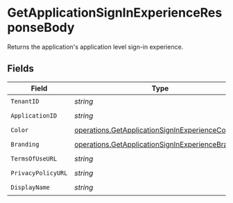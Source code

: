 # GetApplicationSignInExperienceResponseBody

Returns the application's application level sign-in experience.


## Fields

| Field                                                                                                                  | Type                                                                                                                   | Required                                                                                                               | Description                                                                                                            |
| ---------------------------------------------------------------------------------------------------------------------- | ---------------------------------------------------------------------------------------------------------------------- | ---------------------------------------------------------------------------------------------------------------------- | ---------------------------------------------------------------------------------------------------------------------- |
| `TenantID`                                                                                                             | *string*                                                                                                               | :heavy_check_mark:                                                                                                     | N/A                                                                                                                    |
| `ApplicationID`                                                                                                        | *string*                                                                                                               | :heavy_check_mark:                                                                                                     | N/A                                                                                                                    |
| `Color`                                                                                                                | [operations.GetApplicationSignInExperienceColor](../../models/operations/getapplicationsigninexperiencecolor.md)       | :heavy_check_mark:                                                                                                     | N/A                                                                                                                    |
| `Branding`                                                                                                             | [operations.GetApplicationSignInExperienceBranding](../../models/operations/getapplicationsigninexperiencebranding.md) | :heavy_check_mark:                                                                                                     | N/A                                                                                                                    |
| `TermsOfUseURL`                                                                                                        | *string*                                                                                                               | :heavy_check_mark:                                                                                                     | N/A                                                                                                                    |
| `PrivacyPolicyURL`                                                                                                     | *string*                                                                                                               | :heavy_check_mark:                                                                                                     | N/A                                                                                                                    |
| `DisplayName`                                                                                                          | *string*                                                                                                               | :heavy_check_mark:                                                                                                     | N/A                                                                                                                    |